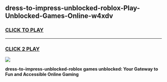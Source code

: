 
## dress-to-impress-unblocked-roblox-Play-Unblocked-Games-Online-w4xdv
<h3>
<a href="https://premium76.site?title=dress-to-impress-unblocked-roblox&ref=25A">CLICK TO PLAY</a></h3>
<hr>

<h3>
<a href="https://premium76.site?title=dress-to-impress-unblocked-roblox&ref=25A">CLICK 2 PLAY</a>
  
</h3>

<a href="https://premium76.site?title=dress-to-impress-unblocked-roblox&ref=25A"><img src="https://clearcache.store/games.png"></a>


**dress-to-impress-unblocked-roblox games unblocked: Your Gateway to Fun and Accessible Online Gaming**
